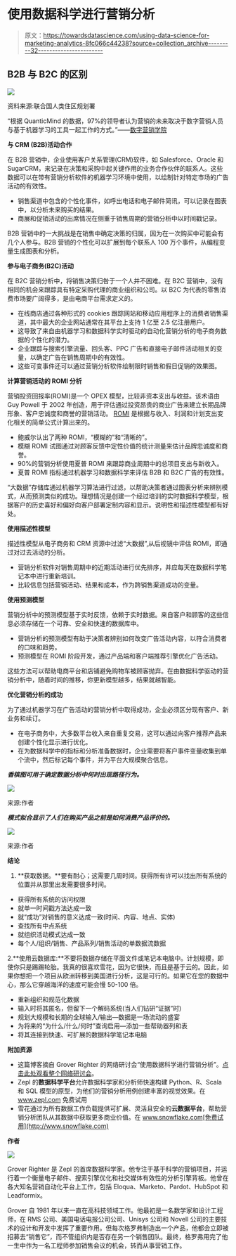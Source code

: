 # 使用数据科学进行营销分析

> 原文：<https://towardsdatascience.com/using-data-science-for-marketing-analytics-8fc066c44238?source=collection_archive---------32----------------------->

## B2B 与 B2C 的区别

![](img/cf8a2f9c27768b91aed0e2ceea052321.png)

资料来源:联合国人类住区规划署

“根据 QuanticMind 的数据，97%的领导者认为营销的未来取决于数字营销人员与基于机器学习的工具一起工作的方式。”——[数字营销学院](https://digitalmarketinginstitute.com/blog/how-to-apply-machine-learning-to-your-digital-marketing-strategy)

**与 CRM (B2B)活动合作**

在 B2B 营销中，企业使用客户关系管理(CRM)软件，如 Salesforce、Oracle 和 SugarCRM，来记录在决策和采购中起关键作用的业务合作伙伴的联系人。这些数据可以在带有营销分析软件的机器学习环境中使用，以绘制针对特定市场的广告活动的有效性。

*   销售渠道中包含的个性化事件，如呼出电话和电子邮件简讯，可以记录在图表中，以分析未来购买的结果。
*   商展和促销活动的出席情况在侧重于销售周期的营销分析中以时间戳记录。

B2B 营销中的一大挑战是在销售中确定决策的归属，因为在一次购买中可能会有几个人参与。B2B 营销的个性化可以扩展到每个联系人 100 万个事件，从编程变量生成图表和分析。

**参与电子商务(B2C)活动**

在 B2C 营销分析中，将销售决策归咎于一个人并不困难。在 B2C 营销中，没有相同的机会来跟踪具有特定采购代理的商业组织和公司。以 B2C 为代表的零售消费市场要广阔得多，是由电商平台需求定义的。

*   在线商店通过各种形式的 cookies 跟踪网站和移动应用程序上的消费者销售渠道，其中最大的企业网站通常在其平台上支持 1 亿至 2.5 亿注册用户。
*   这导致了来自由机器学习和数据科学实时驱动的自动化营销分析的电子商务数据的个性化的潜力。
*   企业跟踪与搜索引擎流量、回头客、PPC 广告和直接电子邮件活动相关的变量，以确定广告在销售周期中的有效性。
*   这些可变事件还可以通过营销分析软件绘制限时销售和假日促销的效果图。

**计算营销活动的 ROMI 分析**

营销投资回报率(ROMI)是一个 OPEX 模型，比较非资本支出与收益。该术语由 Guy Powell 于 2002 年创造，用于评估通过投资昂贵的商业广告来建立长期品牌形象、客户忠诚度和商誉的营销活动。 [ROMI](https://en.wikipedia.org/wiki/Return_on_marketing_investment) 是根据与收入、利润和计划支出变化相关的简单公式计算出来的。

*   鲍威尔认出了两种 ROMI，“模糊的”和“清晰的”。
*   模糊 ROMI 试图通过对顾客反馈中定性价值的统计测量来估计品牌忠诚度和商誉。
*   90%的营销分析使用夏普 ROMI 来跟踪商业周期中的总项目支出与新收入。
*   夏普 ROMI 指标通过机器学习和数据科学来评估 B2B 和 B2C 广告的有效性。

“大数据”存储库通过机器学习算法进行过滤，以帮助决策者通过图表分析来辨别模式，从而预测类似的成功。理想情况是创建一个经过培训的实时数据科学模型，根据客户的历史喜好和偏好向客户部署定制内容和显示。说明性和描述性模型都有好处。

**使用描述性模型**

描述性模型从电子商务和 CRM 资源中过滤“大数据”,从后视镜中评估 ROMI，即通过对过去活动的分析。

*   营销分析软件对销售周期中的近期活动进行优先排序，并应每天在数据科学笔记本中进行重新培训。
*   比较信息包括营销活动、结果和成本，作为跨销售渠道成功的变量。

**使用预测模型**

营销分析中的预测模型基于实时反馈，依赖于实时数据。来自客户和顾客的这些信息必须存储在一个可靠、安全和快速的数据库中。

*   营销分析的预测模型有助于决策者辨别如何改变广告活动内容，以符合消费者的口味和趋势。
*   预测模型在 ROMI 阶段开发，通过产品端和客户端推荐引擎优化广告活动。

这些方法可以帮助电商平台和店铺避免购物车被顾客抛弃。在由数据科学驱动的营销分析中，随着时间的推移，你更新模型越多，结果就越智能。

**优化营销分析的成功**

为了通过机器学习在广告活动的营销分析中取得成功，企业必须区分现有客户、新业务和续订。

*   在电子商务中，大多数平台收入来自重复交易，这可以通过向客户推荐产品来创建个性化显示进行优化。
*   在为数据科学中的指标和分析准备数据时，企业需要将客户事件变量收集到单个流中，然后标记每个事件，并为平台大规模聚合信息。

***香槟图可用于确定数据分析中何时出现路径行为。***

![](img/c118daee3fb4bfd8b26b4f9790b3ea29.png)

来源:作者

***模式拟合显示了人们在购买产品之前是如何消费产品评价的。***

![](img/768c22e221edc4c26e52c6e090f219f1.png)

来源:作者

**结论**

1.  **获取数据。**要有耐心；这需要几周时间。获得所有许可以找出所有系统的位置并从那里出发需要很多时间。

*   获得所有系统的访问权限
*   就单一时间戳方法达成一致
*   就“成功”对销售的意义达成一致(时间、内容、地点、实体)
*   查找所有中点系统
*   就组织活动模式达成一致
*   每个人/组织/销售、产品系列/销售活动的单数据流数据

2.**使用云数据库:**不要将数据存储在平面文件或笔记本电脑中。计划规模，即使你只是踢踢轮胎。我真的很喜欢雪花，因为它很快，而且是基于云的。因此，如果你想把一个项目从欧洲转移到美国进行分析，这是可行的。如果它在您的数据中心，那么它穿越海洋的速度可能会慢 50-100 倍。

*   重新组织和规范化数据
*   输入时将其匿名，但留下一个解码系统(当人们钻研“证据”时)
*   规划大规模和长期的全球输入/输出—数据是一场流动的盛宴
*   为将来的“为什么/什么/何时”查询启用—添加一些帮助器列和表
*   将其连接到快速、可扩展的数据科学笔记本电脑

**附加资源**

*   这篇博客摘自 Grover Righter 的网络研讨会“使用数据科学进行营销分析”。[点击此处观看整个网络研讨会](https://youtu.be/UARbLMGf1bE)。
*   Zepl 的**数据科学平台**允许数据科学家和分析师快速构建 Python、R、Scala 和 SQL 模型的原型，为他们的营销分析用例创建丰富的视觉效果。在 www.zepl.com 免费试用
*   雪花通过为所有数据工作负载提供可扩展、灵活且安全的**云数据平台**，帮助营销分析团队从其数据中获取更多商业价值。在 www.snowflake.com[免费试用](http://www.snowflake.com)

**作者**

![](img/159b2ea771d260e67ef321c92ed3d906.png)

Grover Righter 是 Zepl 的首席数据科学家。他专注于基于科学的营销项目，并运行着一个衡量电子邮件、搜索引擎优化和社交媒体有效性的分析引擎背板。他曾在各大知名营销自动化平台上工作，包括 Eloqua、Marketo、Pardot、HubSpot 和 Leadformix。

Grover 自 1981 年以来一直在高科技领域工作。他最初是一名数学家和设计工程师，在 RMS 公司、美国电话电报公司公司、Unisys 公司和 Novell 公司的主要技术的设计和开发中发挥了重要作用。但每次格罗弗制造出一个产品，他都会立即被招募去“销售它”，而不管组织内是否存在另一个销售团队。最终，格罗弗用完了他一生中作为一名工程师参加销售会议的机会，转而从事营销工作。